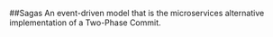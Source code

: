 ##Sagas
An event-driven model that is the microservices alternative implementation of a Two-Phase Commit.